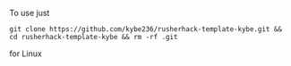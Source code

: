 To use just
```
git clone https://github.com/kybe236/rusherhack-template-kybe.git && cd rusherhack-template-kybe && rm -rf .git
```
for Linux
